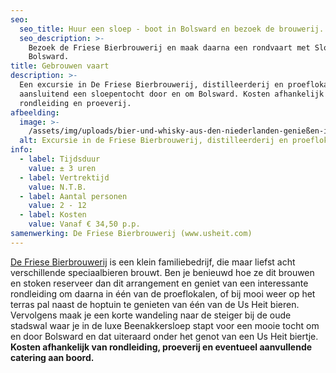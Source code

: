 ```yaml
---
seo:
  seo_title: Huur een sloep - boot in Bolsward en bezoek de brouwerij.
  seo_description: >-
    Bezoek de Friese Bierbrouwerij en maak daarna een rondvaart met Sloepverhuur
    Bolsward.
title: Gebrouwen vaart
description: >-
  Een excursie in De Friese Bierbrouwerij, distilleerderij en proeflokaal met
  aansluitend een sloepentocht door en om Bolsward. Kosten afhankelijk van
  rondleiding en proeverij.
afbeelding:
  image: >-
    /assets/img/uploads/bier-und-whisky-aus-den-niederlanden-genießen-in-der-brauerei-us-heit.JPG
  alt: Excursie in de Friese Bierbrouwerij, distilleerderij en proeflokaal
info:
  - label: Tijdsduur
    value: ± 3 uren
  - label: Vertrektijd
    value: N.T.B.
  - label: Aantal personen
    value: 2 - 12
  - label: Kosten
    value: Vanaf € 34,50 p.p.
samenwerking: De Friese Bierbrouwerij (www.usheit.com)
---
```


<a target="_blank" rel="noopener" href="https://www.usheit.com">De Friese Bierbrouwerij</a> is een klein familiebedrijf, die maar liefst acht verschillende speciaalbieren brouwt. Ben je benieuwd hoe ze dit brouwen en stoken reserveer dan dit arrangement en geniet van een interessante rondleiding om daarna in één van de proeflokalen, of bij mooi weer op het terras pal naast de hoptuin te genieten van één van de Us Heit bieren. Vervolgens maak je een korte wandeling naar de steiger bij de oude stadswal waar je in de luxe Beenakkersloep stapt voor een mooie tocht om en door Bolsward en dat uiteraard onder het genot van een Us Heit biertje. **Kosten afhankelijk van rondleiding, proeverij en eventueel aanvullende catering aan boord.**
